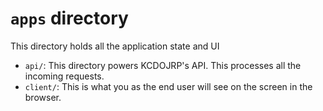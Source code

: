 # `apps` directory

This directory holds all the application state and UI

- `api/`: This directory powers KCDOJRP's API. This processes all the incoming requests.
- `client/`: This is what you as the end user will see on the screen in the browser.
